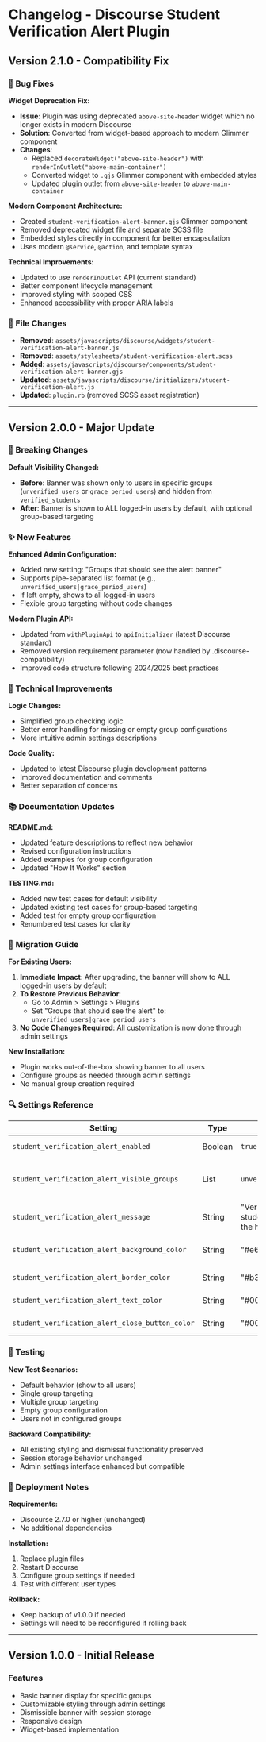 # Changelog - Discourse Student Verification Alert Plugin

## Version 2.1.0 - Compatibility Fix

### 🔧 Bug Fixes

**Widget Deprecation Fix:**
- **Issue**: Plugin was using deprecated `above-site-header` widget which no longer exists in modern Discourse
- **Solution**: Converted from widget-based approach to modern Glimmer component
- **Changes**:
  - Replaced `decorateWidget("above-site-header")` with `renderInOutlet("above-main-container")`
  - Converted widget to `.gjs` Glimmer component with embedded styles
  - Updated plugin outlet from `above-site-header` to `above-main-container`

**Modern Component Architecture:**
- Created `student-verification-alert-banner.gjs` Glimmer component
- Removed deprecated widget file and separate SCSS file
- Embedded styles directly in component for better encapsulation
- Uses modern `@service`, `@action`, and template syntax

**Technical Improvements:**
- Updated to use `renderInOutlet` API (current standard)
- Better component lifecycle management
- Improved styling with scoped CSS
- Enhanced accessibility with proper ARIA labels

### 📁 File Changes

- **Removed**: `assets/javascripts/discourse/widgets/student-verification-alert-banner.js`
- **Removed**: `assets/stylesheets/student-verification-alert.scss`
- **Added**: `assets/javascripts/discourse/components/student-verification-alert-banner.gjs`
- **Updated**: `assets/javascripts/discourse/initializers/student-verification-alert.js`
- **Updated**: `plugin.rb` (removed SCSS asset registration)

---

## Version 2.0.0 - Major Update

### 🔄 Breaking Changes

**Default Visibility Changed:**
- **Before**: Banner was shown only to users in specific groups (`unverified_users` or `grace_period_users`) and hidden from `verified_students`
- **After**: Banner is shown to ALL logged-in users by default, with optional group-based targeting

### ✨ New Features

**Enhanced Admin Configuration:**
- Added new setting: "Groups that should see the alert banner"
- Supports pipe-separated list format (e.g., `unverified_users|grace_period_users`)
- If left empty, shows to all logged-in users
- Flexible group targeting without code changes

**Modern Plugin API:**
- Updated from `withPluginApi` to `apiInitializer` (latest Discourse standard)
- Removed version requirement parameter (now handled by .discourse-compatibility)
- Improved code structure following 2024/2025 best practices

### 🔧 Technical Improvements

**Logic Changes:**
- Simplified group checking logic
- Better error handling for missing or empty group configurations
- More intuitive admin settings descriptions

**Code Quality:**
- Updated to latest Discourse plugin development patterns
- Improved documentation and comments
- Better separation of concerns

### 📚 Documentation Updates

**README.md:**
- Updated feature descriptions to reflect new behavior
- Revised configuration instructions
- Added examples for group configuration
- Updated "How It Works" section

**TESTING.md:**
- Added new test cases for default visibility
- Updated existing test cases for group-based targeting
- Added test for empty group configuration
- Renumbered test cases for clarity

### 🎯 Migration Guide

**For Existing Users:**

1. **Immediate Impact**: After upgrading, the banner will show to ALL logged-in users by default
2. **To Restore Previous Behavior**: 
   - Go to Admin > Settings > Plugins
   - Set "Groups that should see the alert" to: `unverified_users|grace_period_users`
3. **No Code Changes Required**: All customization is now done through admin settings

**New Installation:**
- Plugin works out-of-the-box showing banner to all users
- Configure groups as needed through admin settings
- No manual group creation required

### 🔍 Settings Reference

| Setting | Type | Default | Description |
|---------|------|---------|-------------|
| `student_verification_alert_enabled` | Boolean | `true` | Enable/disable the plugin |
| `student_verification_alert_visible_groups` | List | `unverified_users\|grace_period_users` | Groups that should see the alert (pipe-separated) |
| `student_verification_alert_message` | String | "Verify before you start posting as student, please click [verify icon] in the header." | Alert message text |
| `student_verification_alert_background_color` | String | "#e6f0ff" | Banner background color |
| `student_verification_alert_border_color` | String | "#b3d9ff" | Banner border color |
| `student_verification_alert_text_color` | String | "#0066cc" | Banner text color |
| `student_verification_alert_close_button_color` | String | "#0066cc" | Close button color |

### 🧪 Testing

**New Test Scenarios:**
- Default behavior (show to all users)
- Single group targeting
- Multiple group targeting
- Empty group configuration
- Users not in configured groups

**Backward Compatibility:**
- All existing styling and dismissal functionality preserved
- Session storage behavior unchanged
- Admin settings interface enhanced but compatible

### 🚀 Deployment Notes

**Requirements:**
- Discourse 2.7.0 or higher (unchanged)
- No additional dependencies

**Installation:**
1. Replace plugin files
2. Restart Discourse
3. Configure group settings if needed
4. Test with different user types

**Rollback:**
- Keep backup of v1.0.0 if needed
- Settings will need to be reconfigured if rolling back

---

## Version 1.0.0 - Initial Release

### Features
- Basic banner display for specific groups
- Customizable styling through admin settings
- Dismissible banner with session storage
- Responsive design
- Widget-based implementation
